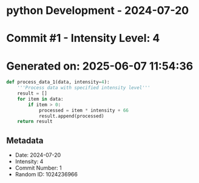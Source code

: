 ﻿# python Development - 2024-07-20
# Commit #1 - Intensity Level: 4
# Generated on: 2025-06-07 11:54:36
```python
def process_data_1(data, intensity=4):
    '''Process data with specified intensity level'''
    result = []
    for item in data:
        if item > 0:
            processed = item * intensity + 66
            result.append(processed)
    return result
```
## Metadata
- Date: 2024-07-20
- Intensity: 4
- Commit Number: 1
- Random ID: 1024236966
